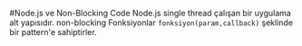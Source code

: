 #Node.js ve Non-Blocking Code
Node.js single thread çalışan bir uygulama alt yapısıdır.
non-blocking Fonksiyonlar
```fonksiyon(param,callback)```
şeklinde bir pattern'e sahiptirler.
